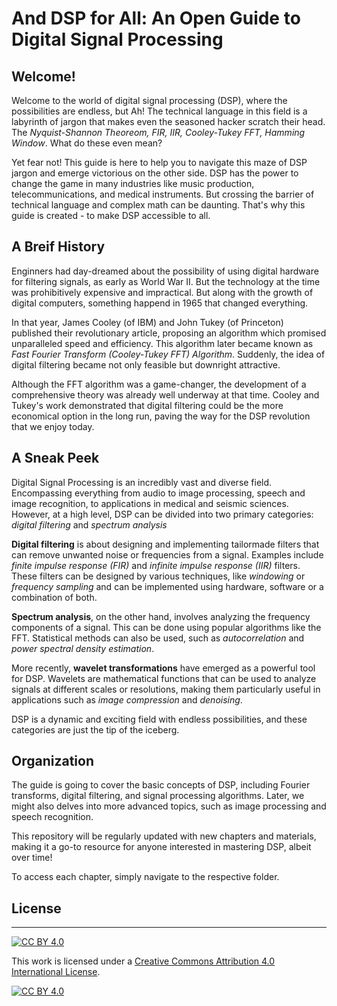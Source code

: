 # And DSP for All: An Open Guide to Digital Signal Processing

## Welcome!
Welcome to the world of digital signal processing (DSP), where the possibilities are endless, but Ah! The technical language in this field is a labyrinth of jargon that makes even the seasoned hacker scratch their head. The _Nyquist-Shannon Theoreom, FIR, IIR, Cooley-Tukey  FFT, Hamming Window_. What do these even mean? 

Yet fear not! This guide is here to help you to navigate this maze of DSP jargon and emerge victorious on the other side. DSP has the power to change the game in many industries like music production, telecommunications, and medical instruments. But crossing the barrier of technical language and complex math can be daunting. That's why this guide is created - to make DSP accessible to all.

## A Breif History
Enginners had day-dreamed about the possibility of using digital hardware for filtering signals, as early as World War II. But the technology at the time was prohibitively expensive and impractical. But along with the growth of digital computers, something happend in 1965 that changed everything. 

In that year, James Cooley (of IBM) and John Tukey (of Princeton) published their revolutionary article, proposing an algorithm which promised unparalleled speed and efficiency. This algorithm  later became known as _Fast Fourier Transform (Cooley-Tukey FFT) Algorithm_. Suddenly, the idea of digital filtering became not only feasible but downright attractive. 

Although the FFT algorithm was a game-changer, the development of a comprehensive theory was already well underway at that time. Cooley and Tukey's work demonstrated that digital filtering could be the more economical option in the long run, paving the way for the DSP revolution that we enjoy today. 

## A Sneak Peek
Digital Signal Processing is an incredibly vast and diverse field. Encompassing everything from audio to image processing, speech and image recognition, to applications in medical and seismic sciences. However, at a high level, DSP can be divided into two primary categories: _digital filtering_ and _spectrum analysis_

__Digital filtering__ is about designing and implementing tailormade filters that can remove unwanted noise or frequencies from a signal. Examples include _finite impulse response (FIR)_ and _infinite impulse response (IIR)_ filters. These filters can be designed by various techniques, like _windowing_ or _frequency sampling_ and can be implemented using hardware, software or a combination of both.

__Spectrum analysis__, on the other hand, involves analyzing the frequency components of a signal. This can be done using popular algorithms like the FFT. Statistical methods can also be used, such as _autocorrelation_ and _power spectral density estimation_.

More recently, __wavelet transformations__ have emerged as a powerful tool for DSP. Wavelets are mathematical functions that can be used to analyze signals at different scales or resolutions, making them particularly useful in applications such as _image compression_ and _denoising_.

DSP is a dynamic and exciting field with endless possibilities, and these categories are just the tip of the iceberg.

## Organization
The guide is going to cover the basic concepts of DSP, including Fourier transforms, digital filtering, and signal processing algorithms. Later, we might also delves into more advanced topics, such as image processing and speech recognition. 

This repository will be regularly updated with new chapters and materials, making it a go-to resource for anyone interested in mastering DSP, albeit over time! 

To access each chapter, simply navigate to the respective folder.

## License

---
[![CC BY 4.0][cc-by-shield]][cc-by]

This work is licensed under a
[Creative Commons Attribution 4.0 International License][cc-by].

[![CC BY 4.0][cc-by-image]][cc-by]

[cc-by]: http://creativecommons.org/licenses/by/4.0/
[cc-by-image]: https://i.creativecommons.org/l/by/4.0/88x31.png
[cc-by-shield]: https://img.shields.io/badge/License-CC%20BY%204.0-lightgrey.svg
